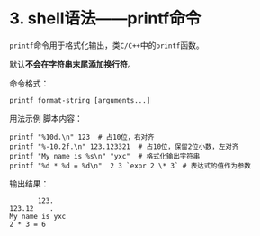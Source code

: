 # 3. shell语法——printf命令

`printf`命令用于格式化输出，类`C/C++`中的`printf`函数。

默认**不会在字符串末尾添加换行符**。

命令格式：

```shell
printf format-string [arguments...]
```

用法示例
脚本内容：

```shell
printf "%10d.\n" 123  # 占10位，右对齐
printf "%-10.2f.\n" 123.123321  # 占10位，保留2位小数，左对齐
printf "My name is %s\n" "yxc"  # 格式化输出字符串
printf "%d * %d = %d\n"  2 3 `expr 2 \* 3` # 表达式的值作为参数
```


输出结果：

```shell
       123.
123.12    .
My name is yxc
2 * 3 = 6
```

